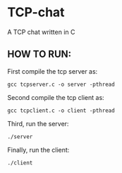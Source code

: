 # TCP-chat
A TCP chat written in C

<h2>HOW TO RUN:</h2>

First compile the tcp server as:

`gcc tcpserver.c -o server -pthread`

Second compile the tcp client as:

`gcc tcpclient.c -o client -pthread`

Third, run the server:

`./server`

Finally, run the client:

`./client`



